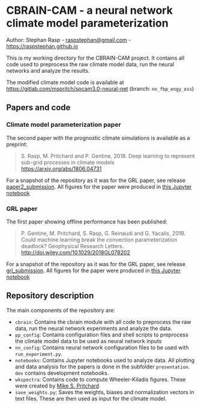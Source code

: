 # CBRAIN-CAM - a neural network climate model parameterization

Author: Stephan Rasp - <raspstephan@gmail.com> - https://raspstephan.github.io

This is my working directory for the CBRAIN-CAM project. It contains all code used to preprocess the raw climate model data, run the neural networks and analyze the results.

The modified climate model code is available at https://gitlab.com/mspritch/spcam3.0-neural-net (branch: `nn_fbp_engy_ess`)

## Papers and code

### Climate model parameterization paper

The second paper with the prognostic climate simulations is available as a preprint:
> S. Rasp, M. Pritchard and P. Gentine, 2018.
> Deep learning to represent sub-grid processes in climate models
> https://arxiv.org/abs/1806.04731

For a snapshot of the repository as it was for the GRL paper, see release [paper2_submission](https://github.com/raspstephan/CBRAIN-CAM/releases/tag/paper2_submission). All figures for the paper were produced in [this Jupyter notebook](https://github.com/raspstephan/CBRAIN-CAM/blob/master/notebooks/presentation/paper2.ipynb)


### GRL paper

The first paper showing offline performance has been published: 
> P. Gentine, M. Pritchard, S. Rasp, G. Reinaudi and G. Yacalis, 2018. 
> Could machine learning break the convection parameterization deadlock? 
> Geophysical Research Letters. http://doi.wiley.com/10.1029/2018GL078202

For a snapshot of the repository as it was for the GRL paper, see release [grl_submission](https://github.com/raspstephan/CBRAIN-CAM/releases/tag/grl_submission). All figures for the paper were produced in [this Jupyter notebook](https://github.com/raspstephan/CBRAIN-CAM/blob/master/notebooks/presentation/grl_paper.ipynb)

## Repository description

The main components of the repository are:

- `cbrain`: Contains the cbrain module with all code to preprocess the raw data, run the neural network experiments and analyze the data.
- `pp_config`: Contains configuration files and shell scripts to preprocess the climate model data to be used as neural network inputs
- `nn_config`: Contains neural network configuration files to be used with `run_experiment.py`.
- `notebooks`: Contains Jupyter notebooks used to analyze data. All plotting and data analysis for the papers is done in the subfolder `presentation`. `dev` contains development notebooks.
- `wkspectra`: Contains code to compute Wheeler-Kiladis figures. These were created by [Mike S. Pritchard](http://sites.uci.edu/pritchard/)
- `save_weights.py`: Saves the weights, biases and normalization vectors in text files. These are then used as input for the climate model.

